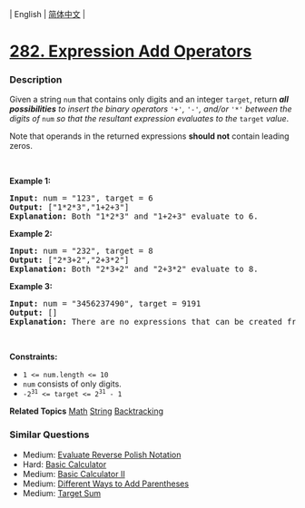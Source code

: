 | English | [简体中文](README.md) |

# [282. Expression Add Operators](https://leetcode-cn.com/problems/expression-add-operators)
 ### Description
<p>Given a string <code>num</code> that contains only digits and an integer <code>target</code>, return <em><strong>all possibilities</strong> to insert the binary operators </em><code>&#39;+&#39;</code><em>, </em><code>&#39;-&#39;</code><em>, and/or </em><code>&#39;*&#39;</code><em> between the digits of </em><code>num</code><em> so that the resultant expression evaluates to the </em><code>target</code><em> value</em>.</p>

<p>Note that operands in the returned expressions <strong>should not</strong> contain leading zeros.</p>

<p>&nbsp;</p>
<p><strong>Example 1:</strong></p>

<pre>
<strong>Input:</strong> num = &quot;123&quot;, target = 6
<strong>Output:</strong> [&quot;1*2*3&quot;,&quot;1+2+3&quot;]
<strong>Explanation:</strong> Both &quot;1*2*3&quot; and &quot;1+2+3&quot; evaluate to 6.
</pre>

<p><strong>Example 2:</strong></p>

<pre>
<strong>Input:</strong> num = &quot;232&quot;, target = 8
<strong>Output:</strong> [&quot;2*3+2&quot;,&quot;2+3*2&quot;]
<strong>Explanation:</strong> Both &quot;2*3+2&quot; and &quot;2+3*2&quot; evaluate to 8.
</pre>

<p><strong>Example 3:</strong></p>

<pre>
<strong>Input:</strong> num = &quot;3456237490&quot;, target = 9191
<strong>Output:</strong> []
<strong>Explanation:</strong> There are no expressions that can be created from &quot;3456237490&quot; to evaluate to 9191.
</pre>

<p>&nbsp;</p>
<p><strong>Constraints:</strong></p>

<ul>
	<li><code>1 &lt;= num.length &lt;= 10</code></li>
	<li><code>num</code> consists of only digits.</li>
	<li><code>-2<sup>31</sup> &lt;= target &lt;= 2<sup>31</sup> - 1</code></li>
</ul>

**Related Topics**  [Math](https://leetcode-cn.com/tag/math) [String](https://leetcode-cn.com/tag/string) [Backtracking](https://leetcode-cn.com/tag/backtracking) 

### Similar Questions
 - Medium:	[Evaluate Reverse Polish Notation](https://leetcode-cn.com/problems/evaluate-reverse-polish-notation) 
 - Hard:	[Basic Calculator](https://leetcode-cn.com/problems/basic-calculator) 
 - Medium:	[Basic Calculator II](https://leetcode-cn.com/problems/basic-calculator-ii) 
 - Medium:	[Different Ways to Add Parentheses](https://leetcode-cn.com/problems/different-ways-to-add-parentheses) 
 - Medium:	[Target Sum](https://leetcode-cn.com/problems/target-sum) 
